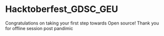 # Hacktoberfest_GDSC_GEU
Congratulations on taking your first step towards Open source!
Thank you for offline session post pandimic 
